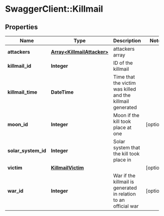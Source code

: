 # SwaggerClient::Killmail

## Properties
Name | Type | Description | Notes
------------ | ------------- | ------------- | -------------
**attackers** | [**Array&lt;KillmailAttacker&gt;**](KillmailAttacker.md) | attackers array | 
**killmail_id** | **Integer** | ID of the killmail | 
**killmail_time** | **DateTime** | Time that the victim was killed and the killmail generated  | 
**moon_id** | **Integer** | Moon if the kill took place at one | [optional] 
**solar_system_id** | **Integer** | Solar system that the kill took place in  | 
**victim** | [**KillmailVictim**](KillmailVictim.md) |  | [optional] 
**war_id** | **Integer** | War if the killmail is generated in relation to an official war  | [optional] 


